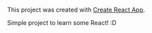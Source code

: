 This project was created with [Create React App](https://github.com/facebookincubator/create-react-app).


Simple project to learn some React! :D
